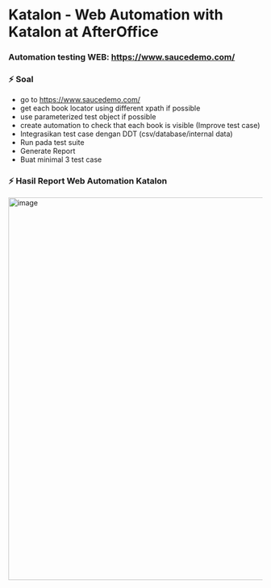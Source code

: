 # Katalon - Web Automation with Katalon at AfterOffice 
### Automation testing WEB: https://www.saucedemo.com/

### :zap: Soal
- go to https://www.saucedemo.com/
- get each book locator using different xpath if possible
- use parameterized test object if possible
- create automation to check that each book is visible (Improve test case)
- Integrasikan test case dengan DDT (csv/database/internal data)
- Run pada test suite
- Generate Report
- Buat minimal 3 test case

### :zap: Hasil Report Web Automation Katalon
<img width="1350" height="760" alt="image" src="https://github.com/user-attachments/assets/0650a9fd-f841-4573-842e-027c59d4909e" />
